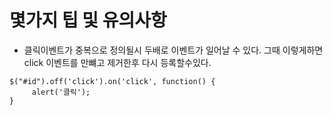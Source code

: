 # 몇가지 팁 및 유의사항

* 클릭이벤트가 중복으로 정의될시 두배로 이벤트가 일어날 수 있다. 그때 이렇게하면 click 이벤트를 만뺴고 제거한후 다시 등록할수있다.
```
$("#id").off('click').on('click', function() {
     alert('클릭');
}
```
